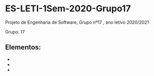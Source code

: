 # ES-LETI-1Sem-2020-Grupo17
Projeto de Engenharia de Software, Grupo nº17 , ano letivo 2020/2021

Grupo: 17

Elementos:
-
-
-
-



